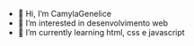 - 👋 Hi, I’m CamylaGenelice
- 👀 I’m interested in  desenvolvimento web
- 🌱 I’m currently learning html, css e  javascript


<!---
CamylaGenelice/CamylaGenelice is a ✨ special ✨ repository because its `README.md` (this file) appears on your GitHub profile.
You can click the Preview link to take a look at your changes.
--->
